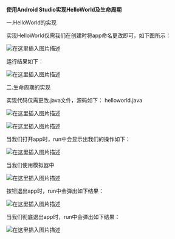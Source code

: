 **使用Android Studio实现HelloWorld及生命周期**

一.HelloWorld的实现
  
  实现HelloWorld仅需我们在创建时将app命名更改即可，如下图所示：
  
![在这里插入图片描述](https://img-blog.csdnimg.cn/20190318182901173.png?x-oss-process=image/watermark,type_ZmFuZ3poZW5naGVpdGk,shadow_10,text_aHR0cHM6Ly9ibG9nLmNzZG4ubmV0L3FxXzQyMzA0MjY3,size_16,color_FFFFFF,t_70)

运行结果如下：

![在这里插入图片描述](https://img-blog.csdnimg.cn/20190318183324999.png?x-oss-process=image/watermark,type_ZmFuZ3poZW5naGVpdGk,shadow_10,text_aHR0cHM6Ly9ibG9nLmNzZG4ubmV0L3FxXzQyMzA0MjY3,size_16,color_FFFFFF,t_70)


二.生命周期的实现
  
实现代码仅需更改.java文件，源码如下：
helloworld.java
    
![在这里插入图片描述](https://img-blog.csdnimg.cn/20190318185950391.png?x-oss-process=image/watermark,type_ZmFuZ3poZW5naGVpdGk,shadow_10,text_aHR0cHM6Ly9ibG9nLmNzZG4ubmV0L3FxXzQyMzA0MjY3,size_16,color_FFFFFF,t_70)

![在这里插入图片描述](https://img-blog.csdnimg.cn/20190318183215633.png?x-oss-process=image/watermark,type_ZmFuZ3poZW5naGVpdGk,shadow_10,text_aHR0cHM6Ly9ibG9nLmNzZG4ubmV0L3FxXzQyMzA0MjY3,size_16,color_FFFFFF,t_70)

当我们打开app时，run中会显示出我们的操作如下：

![在这里插入图片描述](https://img-blog.csdnimg.cn/20190318183421946.png)

当我们使用模拟器中

![在这里插入图片描述](https://img-blog.csdnimg.cn/20190318183508918.png)

按钮退出app时，run中会弹出如下结果：

![在这里插入图片描述](https://img-blog.csdnimg.cn/20190318183608196.png)

当我们彻底退出app时，run中会弹出如下结果：

![在这里插入图片描述](https://img-blog.csdnimg.cn/2019031818370869.png)

